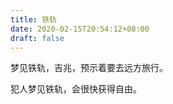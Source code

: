 ```yaml
---
title: 铁轨
date: 2020-02-15T20:54:12+08:00
draft: false
---
```


梦见铁轨，吉兆，预示着要去远方旅行。

犯人梦见铁轨，会很快获得自由。

